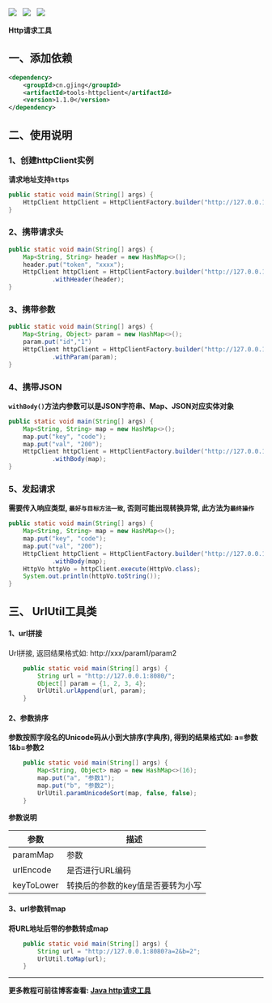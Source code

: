![](https://img.shields.io/badge/version-1.1.0-green.svg) &nbsp; ![](https://img.shields.io/badge/author-Gjing-green.svg) &nbsp; ![](https://img.shields.io/badge/builder-success-green.svg)     
  
**Http请求工具**
## 一、添加依赖
```xml
<dependency>
    <groupId>cn.gjing</groupId>
    <artifactId>tools-httpclient</artifactId>
    <version>1.1.0</version>
</dependency>
```
## 二、使用说明
### 1、创建httpClient实例
**请求地址支持``https``**
```java
public static void main(String[] args) {
    HttpClient httpClient = HttpClientFactory.builder("http://127.0.0.1:8080/test", HttpMethod.GET)
}
```
### 2、携带请求头
```java
public static void main(String[] args) {
    Map<String, String> header = new HashMap<>();
    header.put("token", "xxxx");
    HttpClient httpClient = HttpClientFactory.builder("http://127.0.0.1:8080/test", HttpMethod.GET)
            .withHeader(header);
}
```
### 3、携带参数
```java
public static void main(String[] args) {
    Map<String, Object> param = new HashMap<>();
    param.put("id","1")
    HttpClient httpClient = HttpClientFactory.builder("http://127.0.0.1:8080/test", HttpMethod.GET)
            .withParam(param);
}
```
### 4、携带JSON
**``withBody()``方法内参数可以是JSON字符串、Map、JSON对应实体对象**
```java
public static void main(String[] args) {
    Map<String, String> map = new HashMap<>();
    map.put("key", "code");
    map.put("val", "200");
    HttpClient httpClient = HttpClientFactory.builder("http://127.0.0.1:8080/test_body", HttpMethod.POST)
            .withBody(map);
}
```
### 5、发起请求
**需要传入响应类型, ``最好与目标方法一致``, 否则可能出现转换异常, 此方法为``最终操作``**
```java
public static void main(String[] args) {
    Map<String, String> map = new HashMap<>();
    map.put("key", "code");
    map.put("val", "200");
    HttpClient httpClient = HttpClientFactory.builder("http://127.0.0.1:8080/test_body", HttpMethod.POST)
            .withBody(map);
    HttpVo httpVo = httpClient.execute(HttpVo.class);
    System.out.println(httpVo.toString());
}
```
## 三、 UrlUtil工具类
#### 1、url拼接
Url拼接, 返回结果格式如: http://xxx/param1/param2
```java
    public static void main(String[] args) {
        String url = "http://127.0.0.1:8080/";
        Object[] param = {1, 2, 3, 4};
        UrlUtil.urlAppend(url, param);
    }
```
#### 2、参数排序
**参数按照字段名的Unicode码从小到大排序(字典序), 得到的结果格式如: a=参数1&b=参数2**
```java
    public static void main(String[] args) {
        Map<String, Object> map = new HashMap<>(16);
        map.put("a", "参数1");
        map.put("b", "参数2");
        UrlUtil.paramUnicodeSort(map, false, false);
    }
```
**参数说明**     

|参数|描述|
|----|----|
|paramMap|参数|
|urlEncode|是否进行URL编码|
|keyToLower|转换后的参数的key值是否要转为小写|   

#### 3、url参数转map
**将URL地址后带的参数转成map**
```java
    public static void main(String[] args) {
        String url = "http://127.0.0.1:8080?a=2&b=2";
        UrlUtil.toMap(url);
    }
```
---
**更多教程可前往博客查看: [Java http请求工具](https://yq.aliyun.com/articles/703132?spm=a2c4e.11155435.0.0.73393312Egko4y)**